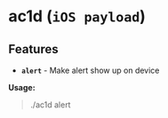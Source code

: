 # ac1d (`iOS payload`)

## Features

* **`alert`** - Make alert show up on device

**Usage:**

> ./ac1d alert <title> <message>
